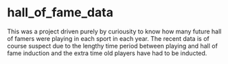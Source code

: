 # hall_of_fame_data

This was a project driven purely by curiousity to know how many future hall of famers were playing in each sport in each year. The recent data is of course suspect due to the lengthy time period between playing and hall of fame induction and the extra time old players have had to be inducted.

